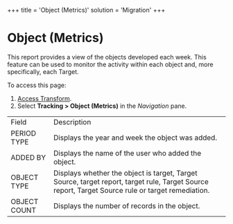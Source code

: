 +++
title = 'Object (Metrics)'
solution = 'Migration'
+++

# Object (Metrics)

This report provides a view of the objects developed each week. This
feature can be used to monitor the activity within each object and, more
specifically, each Target.

To access this page:

1.  [Access Transform](../Config/Access_Transform.htm).
2.  Select **Tracking \> Object (Metrics)** in the
*Navigation* pane.

|              |                                                                                                                                                   |
| ------------ | ------------------------------------------------------------------------------------------------------------------------------------------------- |
| Field        | Description                                                                                                                                       |
| PERIOD TYPE  | Displays the year and week the object was added.                                                                                                  |
| ADDED BY     | Displays the name of the user who added the object.                                                                                               |
| OBJECT TYPE  | Displays whether the object is target, Target Source, target report, target rule, Target Source report, Target Source rule or target remediation. |
| OBJECT COUNT | Displays the number of records in the object.                                                                                                     |
